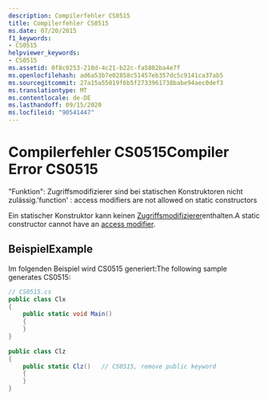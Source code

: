 ```yaml
---
description: Compilerfehler CS0515
title: Compilerfehler CS0515
ms.date: 07/20/2015
f1_keywords:
- CS0515
helpviewer_keywords:
- CS0515
ms.assetid: 0f8c0253-218d-4c21-b22c-fa5802ba4e7f
ms.openlocfilehash: ad6a53b7e02858c51457eb357dc5c9141ca37ab5
ms.sourcegitcommit: 27a15a55019f6b5f2733961738babe94aec0def3
ms.translationtype: MT
ms.contentlocale: de-DE
ms.lasthandoff: 09/15/2020
ms.locfileid: "90541447"
---
```

# <a name="compiler-error-cs0515"></a><span data-ttu-id="f1ccd-103">Compilerfehler CS0515</span><span class="sxs-lookup"><span data-stu-id="f1ccd-103">Compiler Error CS0515</span></span>
<span data-ttu-id="f1ccd-104">"Funktion": Zugriffsmodifizierer sind bei statischen Konstruktoren nicht zulässig.</span><span class="sxs-lookup"><span data-stu-id="f1ccd-104">'function' : access modifiers are not allowed on static constructors</span></span>  
  
 <span data-ttu-id="f1ccd-105">Ein statischer Konstruktor kann keinen [Zugriffsmodifizierer](../language-reference/keywords/index.md)enthalten.</span><span class="sxs-lookup"><span data-stu-id="f1ccd-105">A static constructor cannot have an [access modifier](../language-reference/keywords/index.md).</span></span>  
  
## <a name="example"></a><span data-ttu-id="f1ccd-106">Beispiel</span><span class="sxs-lookup"><span data-stu-id="f1ccd-106">Example</span></span>  
 <span data-ttu-id="f1ccd-107">Im folgenden Beispiel wird CS0515 generiert:</span><span class="sxs-lookup"><span data-stu-id="f1ccd-107">The following sample generates CS0515:</span></span>  
  
```csharp  
// CS0515.cs  
public class Clx  
{  
    public static void Main()  
    {  
    }  
}  
  
public class Clz  
{  
    public static Clz()   // CS0515, remove public keyword  
    {  
    }  
}  
```
